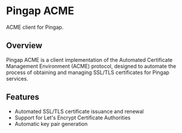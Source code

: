 # Pingap ACME

ACME client for Pingap.

## Overview

Pingap ACME is a client implementation of the Automated Certificate Management Environment (ACME) protocol, designed to automate the process of obtaining and managing SSL/TLS certificates for Pingap services.

## Features

- Automated SSL/TLS certificate issuance and renewal
- Support for Let's Encrypt Certificate Authorities
- Automatic key pair generation

